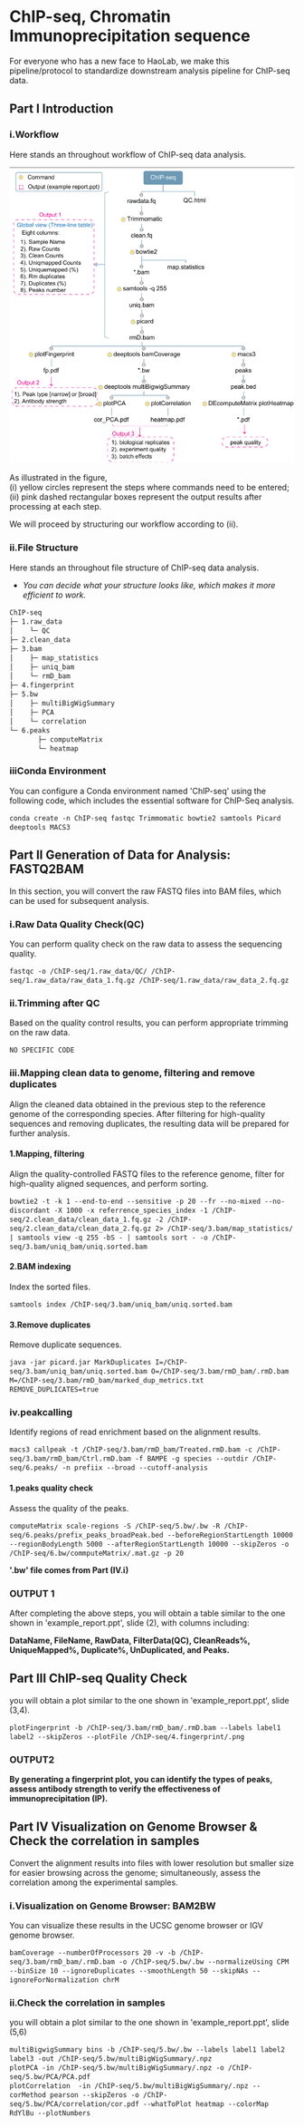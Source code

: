 # ChIP-seq, Chromatin Immunoprecipitation sequence
For everyone who has a new face to HaoLab, we make this pipeline/protocol to standardize downstream analysis pipeline for ChIP-seq data.

## Part I Introduction
### i.Workflow
Here stands an throughout workflow of ChIP-seq data analysis.

![image](https://github.com/Haolab-BIG/ChIP-seq-Chromatin-Immunoprecipitation-sequence/blob/main/Figure/Firgue1_workflow.png)

As illustrated in the figure, \
(i) yellow circles represent the steps where commands need to be entered; \
(ii) pink dashed rectangular boxes represent the output results after processing at each step. 

We will proceed by structuring our workflow according to (ii).
### ii.File Structure
Here stands an throughout file structure of ChIP-seq data analysis.
* *You can decide what your structure looks like, which makes it more efficient to work.* 

```
ChIP-seq 
├─ 1.raw_data 
│    └─ QC 
├─ 2.clean_data 
├─ 3.bam 
│    ├─ map_statistics
│    ├─ uniq_bam
│    └─ rmD_bam
├─ 4.fingerprint 
├─ 5.bw
│    ├─ multiBigWigSummary
│    ├─ PCA 
│    └─ correlation 
└─ 6.peaks
       ├─ computeMatrix 
       └─ heatmap
```

### iiiConda Environment
You can configure a Conda environment named 'ChIP-seq' using the following code, which includes the essential software for ChIP-Seq analysis.

```
conda create -n ChIP-seq fastqc Trimmomatic bowtie2 samtools Picard deeptools MACS3
```

## Part II Generation of Data for Analysis: FASTQ2BAM
In this section, you will convert the raw FASTQ files into BAM files, which can be used for subsequent analysis.

### i.Raw Data Quality Check(QC)
You can perform quality check on the raw data to assess the sequencing quality.

```
fastqc -o /ChIP-seq/1.raw_data/QC/ /ChIP-seq/1.raw_data/raw_data_1.fq.gz /ChIP-seq/1.raw_data/raw_data_2.fq.gz
```

### ii.Trimming after QC
Based on the quality control results, you can perform appropriate trimming on the raw data.

```
NO SPECIFIC CODE
```

### iii.Mapping clean data to genome, filtering and remove duplicates
Align the cleaned data obtained in the previous step to the reference genome of the corresponding species. After filtering for high-quality sequences and removing duplicates, the resulting data will be prepared for further analysis.

#### 1.Mapping, filtering
Align the quality-controlled FASTQ files to the reference genome, filter for high-quality aligned sequences, and perform sorting.

```
bowtie2 -t -k 1 --end-to-end --sensitive -p 20 --fr --no-mixed --no-discordant -X 1000 -x referrence_species_index -1 /ChIP-seq/2.clean_data/clean_data_1.fq.gz -2 /ChIP-seq/2.clean_data/clean_data_2.fq.gz 2> /ChIP-seq/3.bam/map_statistics/ | samtools view -q 255 -bS - | samtools sort - -o /ChIP-seq/3.bam/uniq_bam/uniq.sorted.bam
```

#### 2.BAM indexing
Index the sorted files.

```
samtools index /ChIP-seq/3.bam/uniq_bam/uniq.sorted.bam
```

#### 3.Remove duplicates
Remove duplicate sequences.

```
java -jar picard.jar MarkDuplicates I=/ChIP-seq/3.bam/uniq_bam/uniq.sorted.bam O=/ChIP-seq/3.bam/rmD_bam/.rmD.bam M=/ChIP-seq/3.bam/rmD_bam/marked_dup_metrics.txt REMOVE_DUPLICATES=true
```

### iv.peakcalling
Identify regions of read enrichment based on the alignment results.

```
macs3 callpeak -t /ChIP-seq/3.bam/rmD_bam/Treated.rmD.bam -c /ChIP-seq/3.bam/rmD_bam/Ctrl.rmD.bam -f BAMPE -g species --outdir /ChIP-seq/6.peaks/ -n prefiix --broad --cutoff-analysis
```

#### 1.peaks quality check
Assess the quality of the peaks.

```
computeMatrix scale-regions -S /ChIP-seq/5.bw/.bw -R /ChIP-seq/6.peaks/prefix_peaks_broadPeak.bed --beforeRegionStartLength 10000 --regionBodyLength 5000 --afterRegionStartLength 10000 --skipZeros -o /ChIP-seq/6.bw/commputeMatrix/.mat.gz -p 20
```

**'.bw' file comes from Part (IV.i)**

### OUTPUT 1
After completing the above steps, you will obtain a table similar to the one shown in 'example_report.ppt', slide (2), with columns including:

**DataName, FileName, RawData, FilterData(QC), CleanReads%, UniqueMapped%, Duplicate%, UnDuplicated, and Peaks.**


## Part III ChIP-seq Quality Check
you will obtain a plot similar to the one shown in 'example_report.ppt', slide (3,4).

```
plotFingerprint -b /ChIP-seq/3.bam/rmD_bam/.rmD.bam --labels label1 label2 --skipZeros --plotFile /ChIP-seq/4.fingerprint/.png
```

### OUTPUT2

**By generating a fingerprint plot, you can identify the types of peaks, assess antibody strength to verify the effectiveness of immunoprecipitation (IP).**


## Part IV Visualization on Genome Browser & Check the correlation in samples
Convert the alignment results into files with lower resolution but smaller size for easier browsing across the genome; simultaneously, assess the correlation among the experimental samples.

### i.Visualization on Genome Browser: BAM2BW
You can visualize these results in the UCSC genome browser or IGV genome browser.

```
bamCoverage --numberOfProcessors 20 -v -b /ChIP-seq/3.bam/rmD_bam/.rmD.bam -o /ChIP-seq/5.bw/.bw --normalizeUsing CPM --binSize 10 --ignoreDuplicates --smoothLength 50 --skipNAs --ignoreForNormalization chrM
```

### ii.Check the correlation in samples
you will obtain a plot similar to the one shown in 'example_report.ppt', slide (5,6)

```
multiBigwigSummary bins -b /ChIP-seq/5.bw/.bw --labels label1 label2 label3 -out /ChIP-seq/5.bw/multiBigWigSummary/.npz
plotPCA -in /ChIP-seq/5.bw/multiBigWigSummary/.npz -o /ChIP-seq/5.bw/PCA/PCA.pdf
plotCorrelation  -in /ChIP-seq/5.bw/multiBigWigSummary/.npz --corMethod pearson --skipZeros -o /ChIP-seq/5.bw/PCA/correlation/cor.pdf --whatToPlot heatmap --colorMap RdYlBu --plotNumbers
```
